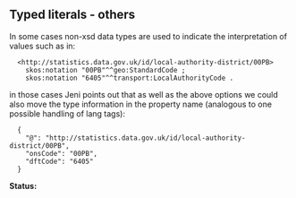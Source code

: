 ## Typed literals - others ##

In some cases non-xsd data types are used to indicate the interpretation of values such as in:

```
  <http://statistics.data.gov.uk/id/local-authority-district/00PB>
    skos:notation "00PB"^^geo:StandardCode ;
    skos:notation "6405"^^transport:LocalAuthorityCode .
```

in those cases Jeni points out that as well as the above options we could also move the type information in the property name (analogous to one possible handling of lang tags):

```
  {
    "@": "http://statistics.data.gov.uk/id/local-authority-district/00PB",
    "onsCode": "00PB",
    "dftCode": "6405"
  }
```

**Status:**